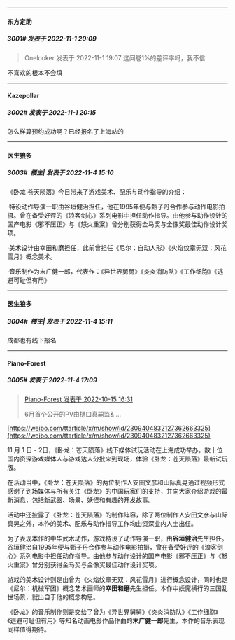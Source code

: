 

*****

####  东方定助  
##### 3001#       发表于 2022-11-1 20:09

<blockquote>Onelooker 发表于 2022-11-1 19:07
这问卷1%的差评率吗，我不信</blockquote>
不喜欢的根本不会填



*****

####  Kazepollar  
##### 3002#       发表于 2022-11-1 20:15

怎么样算预约成功啊？已经报名了上海站的



*****

####  医生狼多  
##### 3003#         楼主| 发表于 2022-11-4 15:10

《卧龙 苍天陨落》今日带来了游戏美术、配乐与动作指导的介绍：

·特设动作导演一职由谷垣健治担任，他在1995年便与甄子丹合作参与动作电影拍摄。曾在备受好评的《浪客剑心》系列电影中担任动作指导。由他参与动作设计的国产电影《邪不压正》与《怒火重案》曾分别获得金马奖与金像奖最佳动作设计奖项。

·美术设计由幸田和磨担任，此前曾担任《尼尔：自动人形》《火焰纹章无双：风花雪月》概念美术。

·音乐制作为末广健一郎，代表作：《异世界舅舅》《炎炎消防队》《工作细胞》《逃避可耻但有用》

*****

####  医生狼多  
##### 3004#         楼主| 发表于 2022-11-4 15:11

成都也有线下报名



*****

####  Piano-Forest  
##### 3005#       发表于 2022-11-4 17:09

<blockquote><a href="httphttps://bbs.saraba1st.com/2b/forum.php?mod=redirect&amp;goto=findpost&amp;pid=57921533&amp;ptid=2075355" target="_blank">Piano-Forest 发表于 2022-10-15 16:31</a>

6月首个公开的PV由樋口真嗣监&amp; ...</blockquote>
[https://weibo.com/ttarticle/x/m/show/id/2309404832127362663325](https://weibo.com/ttarticle/x/m/show/id/2309404832127362663325)

11 月 1 日 - 2日，《卧龙：苍天陨落》线下媒体试玩活动在上海成功举办。数十位国内资深游戏媒体人与游戏达人分批来到现场，体验《卧龙：苍天陨落》最新试玩版。

在活动当中，《卧龙：苍天陨落》的两位制作人安田文彦和山际真晃通过视频形式感谢了到场媒体与所有关注《卧龙》的中国玩家们的支持，并向大家介绍游戏的最新消息，包括新武器、场景、妖怪和有趣的开发故事。

活动中还披露了《卧龙：苍天陨落》的制作阵容，除了两位制作人安田文彦与山际真晃之外，本作的美术、配乐与动作指导工作均由资深业内人士出任。

为了表现本作的中华武术动作，游戏特设了动作导演一职，由<strong>谷垣健治</strong>先生担任。谷垣健治自1995年便与甄子丹合作参与动作电影拍摄，曾在备受好评的《浪客剑心》系列电影中担任动作指导。由他参与动作设计的国产电影《邪不压正》与《怒火重案》曾分别获得金马奖与金像奖最佳动作设计奖项。

游戏的美术设计则是由曾为《火焰纹章无双：风花雪月》进行概念设计，同时也是《尼尔：机械军团》概念艺术画师的<strong>幸田和磨</strong>先生担任。本作中妖魔横行的三国乱世场景，就出自于他的概念构思。

《卧龙》的音乐制作则是交给了曾为《异世界舅舅》《炎炎消防队》《工作细胞》《逃避可耻但有用》等知名动画电影作品作曲的<strong>末广健一郎</strong>先生，本作的音乐表现同样值得期待。

